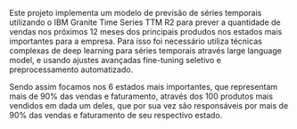 Este projeto implementa um modelo de previsão de séries temporais utilizando o IBM Granite Time Series TTM R2 para prever a quantidade de vendas nos próximos 12 meses dos principais produdos nos estados mais importantes para a empresa. Para isso foi necessário utiliza técnicas complexas de deep learning  para séries temporais através large language model, e usando ajustes avançadas fine-tuning seletivo e preprocessamento automatizado.

Sendo assim focamos nos 6 estados mais importantes, que representam mais de 90% das vendas e faturamento, através dos 100 produtos mais vendidos em dada um deles, que por sua vez são responsáveis por mais de 90% das vendas e faturamento de seu respectivo estado.

